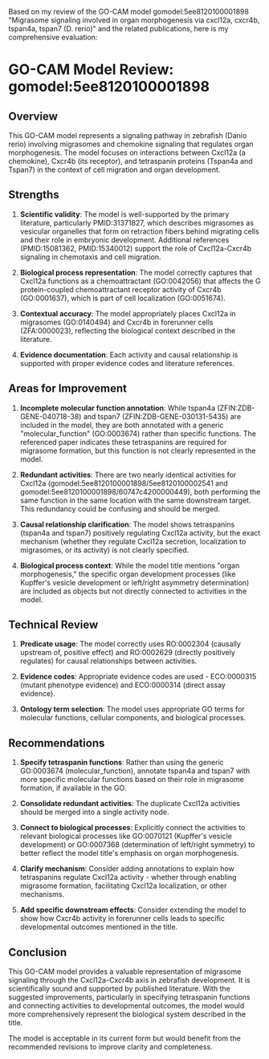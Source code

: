 Based on my review of the GO-CAM model gomodel:5ee8120100001898 "Migrasome signaling involved in organ morphogenesis via cxcl12a, cxcr4b, tspan4a, tspan7 (D. rerio)" and the related publications, here is my comprehensive evaluation:

# GO-CAM Model Review: gomodel:5ee8120100001898

## Overview

This GO-CAM model represents a signaling pathway in zebrafish (Danio rerio) involving migrasomes and chemokine signaling that regulates organ morphogenesis. The model focuses on interactions between Cxcl12a (a chemokine), Cxcr4b (its receptor), and tetraspanin proteins (Tspan4a and Tspan7) in the context of cell migration and organ development.

## Strengths

1. **Scientific validity**: The model is well-supported by the primary literature, particularly PMID:31371827, which describes migrasomes as vesicular organelles that form on retraction fibers behind migrating cells and their role in embryonic development. Additional references (PMID:15081362, PMID:15340012) support the role of Cxcl12a-Cxcr4b signaling in chemotaxis and cell migration.

2. **Biological process representation**: The model correctly captures that Cxcl12a functions as a chemoattractant (GO:0042056) that affects the G protein-coupled chemoattractant receptor activity of Cxcr4b (GO:0001637), which is part of cell localization (GO:0051674).

3. **Contextual accuracy**: The model appropriately places Cxcl12a in migrasomes (GO:0140494) and Cxcr4b in forerunner cells (ZFA:0000023), reflecting the biological context described in the literature.

4. **Evidence documentation**: Each activity and causal relationship is supported with proper evidence codes and literature references.

## Areas for Improvement

1. **Incomplete molecular function annotation**: While tspan4a (ZFIN:ZDB-GENE-040718-38) and tspan7 (ZFIN:ZDB-GENE-030131-5435) are included in the model, they are both annotated with a generic "molecular_function" (GO:0003674) rather than specific functions. The referenced paper indicates these tetraspanins are required for migrasome formation, but this function is not clearly represented in the model.

2. **Redundant activities**: There are two nearly identical activities for Cxcl12a (gomodel:5ee8120100001898/5ee8120100002541 and gomodel:5ee8120100001898/60747c4200000449), both performing the same function in the same location with the same downstream target. This redundancy could be confusing and should be merged.

3. **Causal relationship clarification**: The model shows tetraspanins (tspan4a and tspan7) positively regulating Cxcl12a activity, but the exact mechanism (whether they regulate Cxcl12a secretion, localization to migrasomes, or its activity) is not clearly specified.

4. **Biological process context**: While the model title mentions "organ morphogenesis," the specific organ development processes (like Kupffer's vesicle development or left/right asymmetry determination) are included as objects but not directly connected to activities in the model.

## Technical Review

1. **Predicate usage**: The model correctly uses RO:0002304 (causally upstream of, positive effect) and RO:0002629 (directly positively regulates) for causal relationships between activities.

2. **Evidence codes**: Appropriate evidence codes are used - ECO:0000315 (mutant phenotype evidence) and ECO:0000314 (direct assay evidence).

3. **Ontology term selection**: The model uses appropriate GO terms for molecular functions, cellular components, and biological processes.

## Recommendations

1. **Specify tetraspanin functions**: Rather than using the generic GO:0003674 (molecular_function), annotate tspan4a and tspan7 with more specific molecular functions based on their role in migrasome formation, if available in the GO.

2. **Consolidate redundant activities**: The duplicate Cxcl12a activities should be merged into a single activity node.

3. **Connect to biological processes**: Explicitly connect the activities to relevant biological processes like GO:0070121 (Kupffer's vesicle development) or GO:0007368 (determination of left/right symmetry) to better reflect the model title's emphasis on organ morphogenesis.

4. **Clarify mechanism**: Consider adding annotations to explain how tetraspanins regulate Cxcl12a activity - whether through enabling migrasome formation, facilitating Cxcl12a localization, or other mechanisms.

5. **Add specific downstream effects**: Consider extending the model to show how Cxcr4b activity in forerunner cells leads to specific developmental outcomes mentioned in the title.

## Conclusion

This GO-CAM model provides a valuable representation of migrasome signaling through the Cxcl12a-Cxcr4b axis in zebrafish development. It is scientifically sound and supported by published literature. With the suggested improvements, particularly in specifying tetraspanin functions and connecting activities to developmental outcomes, the model would more comprehensively represent the biological system described in the title.

The model is acceptable in its current form but would benefit from the recommended revisions to improve clarity and completeness.